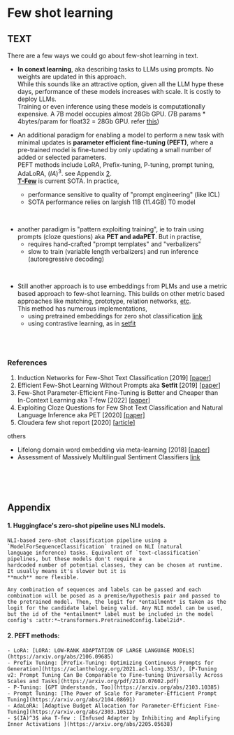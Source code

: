 # Few shot learning

## TEXT

There are a few ways we could go about few-shot learning in text. 

- **In conext learning**, aka describing tasks to LLMs using prompts. No weights are updated in this approach.  
While this sounds like an attractive option, given all the LLM hype these days, performance of these models increases with scale. It is costly to deploy LLMs.  
Training or even inference using these models is computationally expensive. A 7B model occupies almost 28Gb GPU.
(7B params * 4bytes/param for float32 = 28Gb GPU. refer [this](https://huggingface.co/docs/transformers/perf_train_gpu_one#anatomy-of-models-memory))  

- An additional paradigm for enabling a model to perform a new task with minimal updates is **parameter efficient fine-tuning (PEFT)**, where a pre-trained model is fine-tuned by only updating a small number of added or selected parameters.  
PEFT methods include LoRA, Prefix-tuning, P-tuning, prompt tuning, AdaLoRA, $(IA)^3$. see Appendix [2](#peft-references).  
[**T-Few**](https://arxiv.org/pdf/2205.05638.pdf) is current SOTA. In practice,
    - performance sensitive to quality of "prompt engineering" (like ICL)
    - SOTA performance relies on largish 11B (11.4GB) T0 model

<br>

- another paradigm is "pattern exploiting training", ie to train using prompts (cloze questions) aka **PET and adaPET**. But in practise,  
    - requires hand-crafted "prompt templates" and "verbalizers"
    - slow to train (variable length verbalizers) and run inference (autoregressive decoding)  

<br>

- Still another approach is to use embeddings from PLMs and use a metric based approach to few-shot learning. This builds on other metric based approaches like matching, prototype, relation networks, [etc](https://lilianweng.github.io/posts/2018-11-30-meta-learning/#metric-based).  
This method has numerous implementations, 
    - using pretrained embeddings for zero shot classification [link](https://joeddav.github.io/blog/2020/05/29/ZSL.html)
    - using contrastive learning, as in [setfit](https://arxiv.org/pdf/2209.11055.pdf)



<br><br>
### References

1. Induction Networks for Few-Shot Text Classification [2019] [[paper](https://arxiv.org/pdf/1902.10482v2.pdf)]
2. Efficient Few-Shot Learning Without Prompts aka **Setfit** [2019] [[paper](https://arxiv.org/pdf/2209.11055.pdf)]
3. Few-Shot Parameter-Efficient Fine-Tuning is Better
and Cheaper than In-Context Learning aka T-few [2022] [[paper](https://arxiv.org/pdf/2205.05638.pdf)]
4. Exploiting Cloze Questions for Few Shot Text Classification and Natural Language Inference aka PET [2020] [[paper]](https://arxiv.org/pdf/2001.07676.pdf)
5. Cloudera few shot report [2020] [[article]](https://few-shot-text-classification.fastforwardlabs.com/)

others

- Lifelong domain word embedding via meta-learning [2018] [[paper](https://arxiv.org/pdf/1805.09991.pdf)]
- Assessment of Massively Multilingual Sentiment Classifiers [link](https://aclanthology.org/2022.wassa-1.13.pdf)



<br><br><br>
## Appendix

#### 1. Huggingface's zero-shot pipeline uses NLI models.   
    NLI-based zero-shot classification pipeline using a `ModelForSequenceClassification` trained on NLI (natural
    language inference) tasks. Equivalent of `text-classification` pipelines, but these models don't require a
    hardcoded number of potential classes, they can be chosen at runtime. It usually means it's slower but it is
    **much** more flexible.

    Any combination of sequences and labels can be passed and each combination will be posed as a premise/hypothesis pair and passed to the pretrained model. Then, the logit for *entailment* is taken as the logit for the candidate label being valid. Any NLI model can be used, but the id of the *entailment* label must be included in the model config's :attr:*~transformers.PretrainedConfig.label2id*.

<a id="peft-references"></a>
#### 2. PEFT methods:  
    - LoRA: [LORA: LOW-RANK ADAPTATION OF LARGE LANGUAGE MODELS](https://arxiv.org/abs/2106.09685)
    - Prefix Tuning: [Prefix-Tuning: Optimizing Continuous Prompts for Generation](https://aclanthology.org/2021.acl-long.353/), [P-Tuning v2: Prompt Tuning Can Be Comparable to Fine-tuning Universally Across Scales and Tasks](https://arxiv.org/pdf/2110.07602.pdf)
    - P-Tuning: [GPT Understands, Too](https://arxiv.org/abs/2103.10385)
    - Prompt Tuning: [The Power of Scale for Parameter-Efficient Prompt Tuning](https://arxiv.org/abs/2104.08691)
    - AdaLoRA: [Adaptive Budget Allocation for Parameter-Efficient Fine-Tuning](https://arxiv.org/abs/2303.10512)  
    - $(IA)^3$ aka T-few : [Infused Adapter by Inhibiting and Amplifying Inner Activations ](https://arxiv.org/abs/2205.05638)

